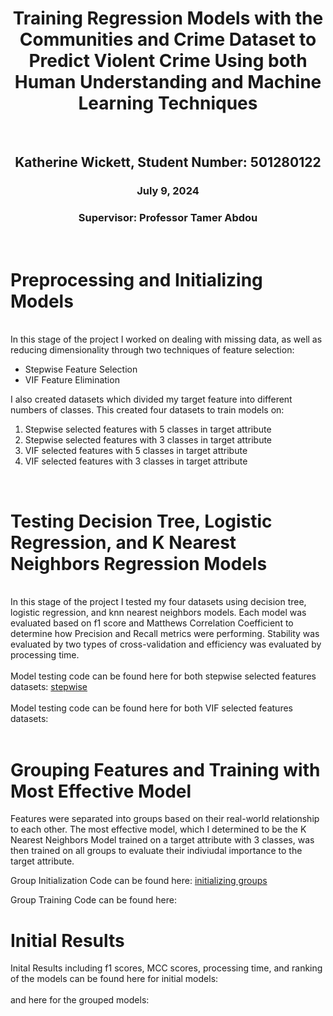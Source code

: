 <div align="center">
  <h1 align="center">Training Regression Models with the Communities and Crime Dataset to Predict Violent Crime Using both Human Understanding and Machine Learning Techniques</h1>
</div>
</br> 

<div align="center"> 
  <h2 align="center"> Katherine Wickett, Student Number: 501280122 </h2>
  <h3 align="center"> July 9, 2024 </h3>
  <h3 align="center"> Supervisor: Professor Tamer Abdou </h3>  
</div>
</br> 

<h1 align="left"> Preprocessing and Initializing Models </h1>
</br>
In this stage of the project I worked on dealing with missing data, as well as reducing dimensionality through two techniques of feature selection: 

- Stepwise Feature Selection 
- VIF Feature Elimination

I also created datasets which divided my target feature into different numbers of classes. This created four datasets to train models on: 


1. Stepwise selected features with 5 classes in target attribute
2. Stepwise selected features with 3 classes in target attribute
3. VIF selected features with 5 classes in target attribute
4. VIF selected features with 3 classes in target attribute

</br>
<h1 alighn="left"> Testing Decision Tree, Logistic Regression, and K Nearest Neighbors Regression Models </h1>
</br>
In this stage of the project I tested my four datasets using decision tree, logistic regression, and knn nearest neighbors models. Each model was evaluated based on f1 score
and Matthews Correlation Coefficient to determine how Precision and Recall metrics were performing. Stability was evaluated by two types of cross-validation and efficiency 
was evaluated by processing time. 
</br>
</br>
Model testing code can be found here for both stepwise selected features datasets: <a href= "https://github.com/kwickett/CIND820/blob/main/Stepwise%20Features/stepwise_features.ipynb">stepwise</a>
</br>
</br>
Model testing code can be found here for both VIF selected features datasets: 
</br>
</br>
<h1 align="left"> Grouping Features and Training with Most Effective Model </h1>

Features were separated into groups based on their real-world relationship to each other. The most effective model, which I determined to be the K Nearest Neighbors 
Model trained on a target attribute with 3 classes, was then trained on all groups to evaluate their indiviudal importance to the target attribute. 

Group Initialization Code can be found here: <a href="https://github.com/kwickett/CIND820/blob/main/Grouped%20Features/Groups_Initializing_Models.ipynb">initializing groups</a>

Group Training Code can be found here: 

<h1 align="left"> Initial Results </h1>

Inital Results including f1 scores, MCC scores, processing time, and ranking of the models can be found here for initial models: 
</br>
</br>
and here for the grouped models: 
